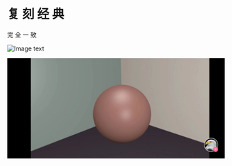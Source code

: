 # 复 刻 经 典
完  全  一  致

![Image text](https://github.com/137900114/tony-render-pipeline/blob/master/RP/RenderPics/sphere.png)

![Image text](https://github.com/137900114/tony-render-pipeline/blob/master/RP/RenderPics/1573439125310.jpeg)
